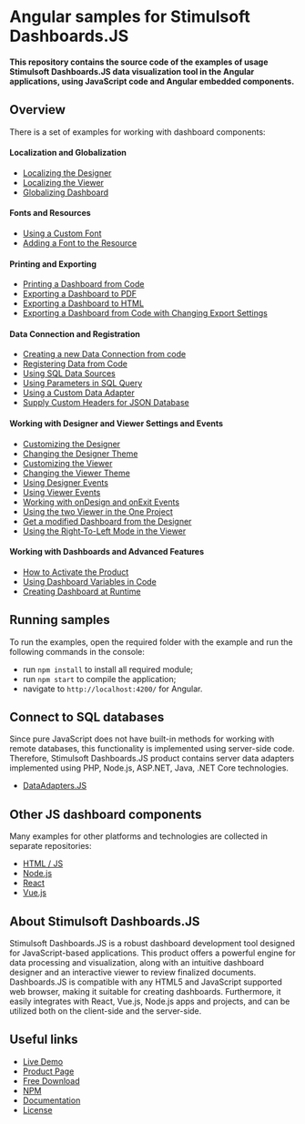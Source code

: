 # Angular samples for Stimulsoft Dashboards.JS

#### This repository contains the source code of the examples of usage Stimulsoft Dashboards.JS data visualization tool in the Angular applications, using JavaScript code and Angular embedded components.

## Overview
There is a set of examples for working with dashboard components:

#### Localization and Globalization
* [Localizing the Designer](https://github.com/stimulsoft/Samples-Dashboards.JS-for-Angular/blob/main/src/Localization%20and%20Globalization/Localizing%20the%20Designer.ts)
* [Localizing the Viewer](https://github.com/stimulsoft/Samples-Dashboards.JS-for-Angular/blob/main/src/Localization%20and%20Globalization/Localizing%20the%20Viewer.ts)
* [Globalizing Dashboard](https://github.com/stimulsoft/Samples-Dashboards.JS-for-Angular/blob/main/src/Localization%20and%20Globalization/Globalizing%20Dashboard.ts)

#### Fonts and Resources
* [Using a Custom Font](https://github.com/stimulsoft/Samples-Dashboards.JS-for-Angular/blob/main/src/Fonts%20and%20Resources/Using%20a%20Custom%20Font.ts)
* [Adding a Font to the Resource](https://github.com/stimulsoft/Samples-Dashboards.JS-for-Angular/blob/main/src/Fonts%20and%20Resources/Adding%20a%20Font%20to%20the%20Resource.ts)

#### Printing and Exporting
* [Printing a Dashboard from Code](https://github.com/stimulsoft/Samples-Dashboards.JS-for-Angular/blob/main/src/Printing%20and%20Exporting/Printing%20the%20Dashboard%20from%20Code.ts)
* [Exporting a Dashboard to PDF](https://github.com/stimulsoft/Samples-Dashboards.JS-for-Angular/blob/main/src/Printing%20and%20Exporting/Exporting%20a%20Dashboard%20to%20PDF.ts)
* [Exporting a Dashboard to HTML](https://github.com/stimulsoft/Samples-Dashboards.JS-for-Angular/blob/main/src/Printing%20and%20Exporting/Exporting%20a%20Dashboard%20to%20HTML.ts)
* [Exporting a Dashboard from Code with Changing Export Settings](https://github.com/stimulsoft/Samples-Dashboards.JS-for-Angular/blob/main/src/Printing%20and%20Exporting/Exporting%20a%20Dashboard%20from%20Code%20with%20Changing%20Export%20Settings.ts)

#### Data Connection and Registration
* [Creating a new Data Connection from code](https://github.com/stimulsoft/Samples-Dashboards.JS-for-Angular/blob/main/src/Data%20Connection%20and%20Registration/Creating%20a%20new%20Data%20Connection%20from%20code.ts)
* [Registering Data from Code](https://github.com/stimulsoft/Samples-Dashboards.JS-for-Angular/blob/main/src/Data%20Connection%20and%20Registration/Registering%20Data%20from%20Code.ts)
* [Using SQL Data Sources](https://github.com/stimulsoft/Samples-Dashboards.JS-for-Angular/blob/main/src/Data%20Connection%20and%20Registration/Using%20SQL%20Data%20Sources.ts)
* [Using Parameters in SQL Query](https://github.com/stimulsoft/Samples-Dashboards.JS-for-Angular/blob/main/src/Data%20Connection%20and%20Registration/Using%20Parameters%20in%20SQL%20Query.ts)
* [Using a Custom Data Adapter](https://github.com/stimulsoft/Samples-Dashboards.JS-for-Angular/blob/main/src/Data%20Connection%20and%20Registration/Using%20a%20Custom%20Data%20Adapter.ts)
* [Supply Custom Headers for JSON Database](https://github.com/stimulsoft/Samples-Dashboards.JS-for-Angular/blob/main/src/Data%20Connection%20and%20Registration/Supply%20Custom%20Headers%20for%20JSON%20Database.ts)

#### Working with Designer and Viewer Settings and Events
* [Customizing the Designer](https://github.com/stimulsoft/Samples-Dashboards.JS-for-Angular/blob/main/src/Working%20with%20Designer%20and%20Viewer%20Settings%20and%20Events/Customizing%20the%20Designer.ts)
* [Changing the Designer Theme](https://github.com/stimulsoft/Samples-Dashboards.JS-for-Angular/blob/main/src/Working%20with%20Designer%20and%20Viewer%20Settings%20and%20Events/Changing%20the%20Designer%20Theme.ts)
* [Customizing the Viewer](https://github.com/stimulsoft/Samples-Dashboards.JS-for-Angular/blob/main/src/Working%20with%20Designer%20and%20Viewer%20Settings%20and%20Events/Customizing%20the%20Viewer.ts) 
* [Changing the Viewer Theme](https://github.com/stimulsoft/Samples-Dashboards.JS-for-Angular/blob/main/src/Working%20with%20Designer%20and%20Viewer%20Settings%20and%20Events/Changing%20the%20Viewer%20Theme.ts)
* [Using Designer Events](https://github.com/stimulsoft/Samples-Dashboards.JS-for-Angular/blob/main/src/Working%20with%20Designer%20and%20Viewer%20Settings%20and%20Events/Using%20Designer%20Events.ts)
* [Using Viewer Events](https://github.com/stimulsoft/Samples-Dashboards.JS-for-Angular/blob/main/src/Working%20with%20Designer%20and%20Viewer%20Settings%20and%20Events/Using%20Viewer%20Events.ts)
* [Working with onDesign and onExit Events](https://github.com/stimulsoft/Samples-Dashboards.JS-for-Angular/blob/main/src/Working%20with%20Designer%20and%20Viewer%20Settings%20and%20Events/Working%20with%20onDesign%20and%20onExit%20Events.ts)
* [Using the two Viewer in the One Project](https://github.com/stimulsoft/Samples-Dashboards.JS-for-Angular/blob/main/src/Working%20with%20Designer%20and%20Viewer%20Settings%20and%20Events/Using%20the%20two%20Viewer%20in%20the%20One%20Project.ts)
* [Get a modified Dashboard from the Designer](https://github.com/stimulsoft/Samples-Dashboards.JS-for-Angular/blob/main/src/Working%20with%20Designer%20and%20Viewer%20Settings%20and%20Events/Get%20a%20modified%20Dashboard%20from%20the%20Designer.ts)
* [Using the Right-To-Left Mode in the Viewer](https://github.com/stimulsoft/Samples-Dashboards.JS-for-Angular/blob/main/src/Working%20with%20Designer%20and%20Viewer%20Settings%20and%20Events/Using%20the%20Right-To-Left%20Mode%20in%20the%20Viewer.ts)

#### Working with Dashboards and Advanced Features
* [How to Activate the Product](https://github.com/stimulsoft/Samples-Dashboards.JS-for-Angular/blob/main/src/Working%20with%20Dashboards%20and%20Advanced%20Features/How%20to%20Activate%20the%20Product.ts)
* [Using Dashboard Variables in Code](https://github.com/stimulsoft/Samples-Dashboards.JS-for-Angular/blob/main/src/Working%20with%20Dashboards%20and%20Advanced%20Features/Using%20Dashboard%20Variables%20in%20Code.ts)
* [Creating Dashboard at Runtime](https://github.com/stimulsoft/Samples-Dashboards.JS-for-Angular/blob/main/src/Working%20with%20Dashboards%20and%20Advanced%20Features/Creating%20Dashboard%20at%20Runtime.ts)

## Running samples
To run the examples, open the required folder with the example and run the following commands in the console:
* run `npm install` to install all required module;
* run `npm start` to compile the application;
* navigate to `http://localhost:4200/` for Angular.

## Connect to SQL databases
Since pure JavaScript does not have built-in methods for working with remote databases, this functionality is implemented using server-side code. Therefore, Stimulsoft Dashboards.JS product contains server data adapters implemented using PHP, Node.js, ASP.NET, Java, .NET Core technologies.
* [DataAdapters.JS](https://github.com/stimulsoft/DataAdapters.JS)

## Other JS dashboard components
Many examples for other platforms and technologies are collected in separate repositories:
* [HTML / JS](https://github.com/stimulsoft/Samples-Dashboards.JS-for-HTML)
* [Node.js](https://github.com/stimulsoft/Samples-Dashboards.JS-for-Node.js)
* [React](https://github.com/stimulsoft/Samples-Dashboards.JS-for-React)
* [Vue.js](https://github.com/stimulsoft/Samples-Dashboards.JS-for-Vue.js)

## About Stimulsoft Dashboards.JS
Stimulsoft Dashboards.JS is a robust dashboard development tool designed for JavaScript-based applications. This product offers a powerful engine for data processing and visualization, along with an intuitive dashboard designer and an interactive viewer to review finalized documents. Dashboards.JS is compatible with any HTML5 and JavaScript supported web browser, making it suitable for creating dashboards. Furthermore, it easily integrates with React, Vue.js, Node.js apps and projects, and can be utilized both on the client-side and the server-side.

## Useful links
* [Live Demo](http://demo.stimulsoft.com/#Js)
* [Product Page](https://www.stimulsoft.com/en/products/dashboards-js)
* [Free Download](https://www.stimulsoft.com/en/downloads)
* [NPM](https://www.npmjs.com/package/stimulsoft-dashboards-js)
* [Documentation](https://www.stimulsoft.com/en/documentation/online/programming-manual/index.html?reports_js.htm)
* [License](LICENSE.md)
